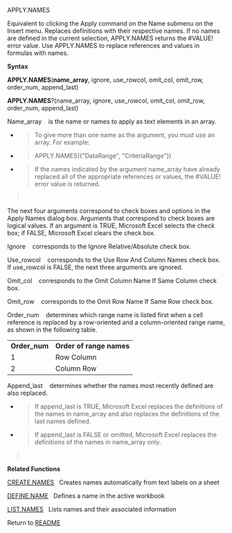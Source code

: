 APPLY.NAMES

Equivalent to clicking the Apply command on the Name submenu on the
Insert menu. Replaces definitions with their respective names. If no
names are defined in the current selection, APPLY.NAMES returns the
\#VALUE\! error value. Use APPLY.NAMES to replace references and values
in formulas with names.

**Syntax**

**APPLY.NAMES**(**name\_array**, ignore, use\_rowcol, omit\_col,
omit\_row, order\_num, append\_last)

**APPLY.NAMES**?(name\_array, ignore, use\_rowcol, omit\_col, omit\_row,
order\_num, append\_last)

Name\_array    is the name or names to apply as text elements in an
array.

  - > To give more than one name as the argument, you must use an array.
    > For example:

  - > APPLY.NAMES({"DataRange", "CriteriaRange"})

  - > If the names indicated by the argument name\_array have already
    > replaced all of the appropriate references or values, the
    > \#VALUE\! error value is returned.

>  

The next four arguments correspond to check boxes and options in the
Apply Names dialog box. Arguments that correspond to check boxes are
logical values. If an argument is TRUE, Microsoft Excel selects the
check box; if FALSE, Microsoft Excel clears the check box.

Ignore    corresponds to the Ignore Relative/Absolute check box.

Use\_rowcol    corresponds to the Use Row And Column Names check box. If
use\_rowcol is FALSE, the next three arguments are ignored.

Omit\_col    corresponds to the Omit Column Name If Same Column check
box.

Omit\_row    corresponds to the Omit Row Name If Same Row check box.

Order\_num    determines which range name is listed first when a cell
reference is replaced by a row-oriented and a column-oriented range
name, as shown in the following table.

|                |                          |
| -------------- | ------------------------ |
| **Order\_num** | **Order of range names** |
| 1              | Row Column               |
| 2              | Column Row               |

Append\_last    determines whether the names most recently defined are
also replaced.

  - > If append\_last is TRUE, Microsoft Excel replaces the definitions
    > of the names in name\_array and also replaces the definitions of
    > the last names defined.

  - > If append\_last is FALSE or omitted, Microsoft Excel replaces the
    > definitions of the names in name\_array only.

>  

**Related Functions**

[CREATE.NAMES](CREATE.NAMES.md)   Creates names automatically from text labels on a sheet

[DEFINE.NAME](DEFINE.NAME.md)   Defines a name in the active workbook

[LIST.NAMES](LIST.NAMES.md)   Lists names and their associated information



Return to [README](README.md)

